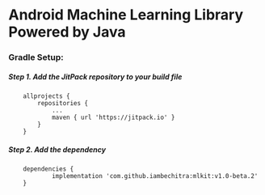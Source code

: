 # Android Machine Learning Library Powered by Java

### Gradle Setup:

##### Step 1. Add the JitPack repository to your build file
```
	allprojects {
		repositories {
			...
			maven { url 'https://jitpack.io' }
		}
	}
```
##### Step 2. Add the dependency
```
	dependencies {
	        implementation 'com.github.iambechitra:mlkit:v1.0-beta.2'
	}
```
